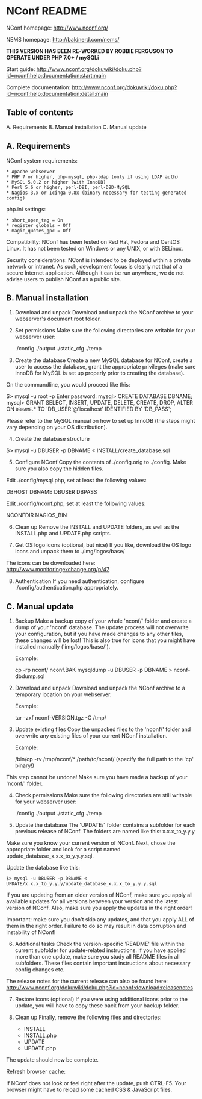 NConf README
============

NConf homepage:
http://www.nconf.org/

NEMS homepage:
http://baldnerd.com/nems/

**THIS VERSION HAS BEEN RE-WORKED BY ROBBIE FERGUSON TO OPERATE UNDER PHP 7.0+ / mySQLi**




Start guide:
http://www.nconf.org/dokuwiki/doku.php?id=nconf:help:documentation:start:main

Complete documentation:
http://www.nconf.org/dokuwiki/doku.php?id=nconf:help:documentation:detail:main

Table of contents
-----------------
A. Requirements
B. Manual installation
C. Manual update


A. Requirements
---------------

NConf system requirements:

    * Apache webserver
    * PHP 7 or higher, php-mysql, php-ldap (only if using LDAP auth)
    * MySQL 5.0.2 or higher (with InnoDB)
    * Perl 5.6 or higher, perl-DBI, perl-DBD-MySQL
    * Nagios 3.x or Icinga 0.8x (binary necessary for testing generated config)


php.ini settings:

    * short_open_tag = On
    * register_globals = Off
    * magic_quotes_gpc = Off 


Compatibility:
NConf has been tested on Red Hat, Fedora and CentOS Linux.
It has not been tested on Windows or any UNIX, or with SELinux.


Security considerations:
NConf is intended to be deployed within a private network or intranet. As such, development focus is clearly not that of a secure Internet application. Although it can be run anywhere, we do not advise users to publish NConf as a public site. 


B. Manual installation
----------------------

1. Download and unpack
Download and unpack the NConf archive to your webserver's document root folder. 


2. Set permissions
Make sure the following directories are writable for your webserver user: 

   ./config
   ./output
   ./static_cfg
   ./temp


3. Create the database
Create a new MySQL database for NConf, create a user to access the database, grant the appropriate privileges (make sure InnoDB for MySQL is set up properly prior to creating the database). 

On the commandline, you would proceed like this: 

   $> mysql -u root -p
   Enter password:
   mysql> CREATE DATABASE DBNAME;
   mysql> GRANT SELECT, INSERT, UPDATE, DELETE, CREATE, DROP, ALTER ON `DBNAME`.* TO 'DB_USER'@'localhost' IDENTIFIED BY 'DB_PASS';

Please refer to the MySQL manual on how to set up InnoDB (the steps might vary depending on your OS distribution). 


4. Create the database structure

$> mysql -u DBUSER -p DBNAME < INSTALL/create_database.sql


5. Configure NConf
Copy the contents of ./config.orig to ./config. Make sure you also copy the hidden files. 

Edit ./config/mysql.php, set at least the following values: 

   DBHOST 
   DBNAME 
   DBUSER 
   DBPASS

Edit ./config/nconf.php, set at least the following values: 

   NCONFDIR 
   NAGIOS_BIN


6. Clean up
Remove the INSTALL and UPDATE folders, as well as the INSTALL.php and UPDATE.php scripts. 


7. Get OS logo icons (optional, but nice)
If you like, download the OS logo icons and unpack them to ./img/logos/base/ 

The icons can be downloaded here:
http://www.monitoringexchange.org/p/47

8. Authentication
If you need authentication, configure ./config/authentication.php appropriately.


C. Manual update
----------------

1. Backup
Make a backup copy of your whole 'nconf/' folder and create a dump of your 'nconf' database. 
The update process will not overwrite your configuration, but if you have made changes to any other files, these changes will be lost! This is also true for icons that you might have installed manually ('img/logos/base/'). 

    Example: 

    cp -rp nconf/ nconf.BAK 
    mysqldump -u DBUSER -p DBNAME > nconf-dbdump.sql


2. Download and unpack
Download and unpack the NConf archive to a temporary location on your webserver. 

    Example: 

    tar -zxf nconf-VERSION.tgz -C /tmp/


3. Update existing files
Copy the unpacked files to the 'nconf/' folder and overwrite any existing files of your current NConf installation. 

    Example: 

    /bin/cp -rv /tmp/nconf/* /path/to/nconf/  (specify the full path to the 'cp' binary!)

This step cannot be undone! Make sure you have made a backup of your 'nconf/' folder. 


4. Check permissions
Make sure the following directories are still writable for your webserver user:

   ./config 
   ./output 
   ./static_cfg
   ./temp


5. Update the database
The 'UPDATE/' folder contains a subfolder for each previous release of NConf. The folders are named like this: x.x.x_to_y.y.y 

Make sure you know your current version of NConf. Next, chose the appropriate folder and look for a script named update_database_x.x.x_to_y.y.y.sql. 

Update the database like this: 

    $> mysql -u DBUSER -p DBNAME < UPDATE/x.x.x_to_y.y.y/update_database_x.x.x_to_y.y.y.sql

If you are updating from an older version of NConf, make sure you apply all available updates for all versions between your version and the latest version of NConf. Also, make sure you apply the updates in the right order! 

Important: make sure you don't skip any updates, and that you apply ALL of them in the right order. Failure to do so may result in data corruption and instability of NConf! 


6. Additional tasks
Check the version-specific 'README' file within the current subfolder for update-related instructions. If you have applied more than one update, make sure you study all README files in all subfolders. These files contain important instructions about necessary config changes etc. 

The release notes for the current release can also be found here:
http://www.nconf.org/dokuwiki/doku.php?id=nconf:download:releasenotes


7. Restore icons (optional)
If you were using additional icons prior to the update, you will have to copy these back from your backup folder. 


8. Clean up
Finally, remove the following files and directories:

   * INSTALL
   * INSTALL.php
   * UPDATE
   * UPDATE.php 

The update should now be complete.

Refresh browser cache:

If NConf does not look or feel right after the update, push CTRL-F5.
Your browser might have to reload some cached CSS & JavaScript files.  
